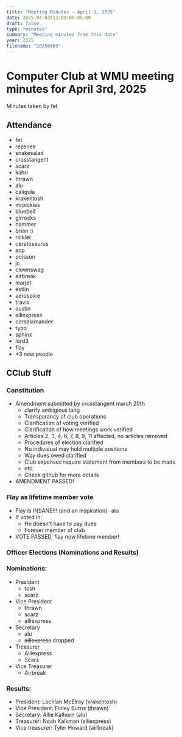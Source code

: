 ```yaml
---
title: "Meeting Minutes - April 3, 2025"
date: 2025-04-03T12:00:00-05:00
draft: false
type: "minutes"
summary: "Meeting minutes from this date"
year: 2025
filename: "20250403"
---
```


# Computer Club at WMU meeting minutes for April 3rd, 2025
Minutes taken by fet



## Attendance
* fet
* rezenee
* snakesalad
* crosstangent
* scarz
* kahrl
* thrawn
* alu
* caligula
* krakentosh
* mrpickles
* bluebell
* girrocks
* hammer
* brian :)
* rickler
* ceratosaurus
* acp
* poisson
* jc
* clownswag
* airbreak
* learjet
* estlin
* aerospice
* travis
* austin
* alliexpress
* cdrsalamander
* typo
* sphinx
* lord3
* flay
* +3 new people

## CClub Stuff

### Constitution
* Amendment submitted by crosstangent march 20th
  * clarify ambigious lang
  * Transparancy of club operations
  * Clarification of voting verified
  * Clarification of how meetings work verified
  * Articles 2, 3, 4, 6, 7, 8, 9, 11 affected, no articles removed
  * Procedures of election clarified
  * No individual may hold multiple positions
  * Way dues owed clarified
  * Club expenses require statement from members to be made
  * etc.
  * Check github for more details
* AMENDMENT PASSED!

### Flay as lifetime member vote
* Flay is INSANE!!! (and an inspiration) -alu
* If voted in:
  * He doesn't have to pay dues
  * Forever member of club
* VOTE PASSED, flay now lifetime member!


### Officer Elections (Nominations and Results)
### Nominations:
* President
  * tosh
  * scarz
* Vice President
  * thrawn
  * scarz
  * alliexpress
* Secretary
  * alu
  * <s>alliexpress</s> dropped
* Treasurer
  * Alliexpress
  * Scarz
* Vice Treasurer
  * Airbreak  


### Results:
* President: Lochlan McElroy (krakentosh)
* Vice President: Finley Burns (thrawn)
* Secretary: Allie Kalhorn (alu)
* Treasurer: Noah Kalkman (alliexpress)
* Vice treasurer: Tyler Howard (airbreak) 
